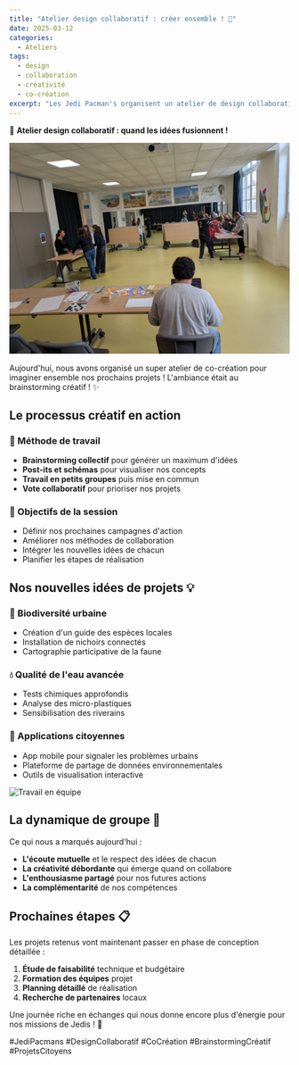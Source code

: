 ```yaml
---
title: "Atelier design collaboratif : créer ensemble ! 🎨"
date: 2025-03-12
categories:
  - Ateliers
tags:
  - design
  - collaboration
  - créativité
  - co-création
excerpt: "Les Jedi Pacman's organisent un atelier de design collaboratif pour concevoir ensemble leurs futurs projets !"
---
```


🎨 **Atelier design collaboratif : quand les idées fusionnent !**

![Atelier design collaboratif](/Images/Jedi%20Track%20-%20Le%20projet%20au%20complet/PXL_20250312_133319405.jpg)

Aujourd'hui, nous avons organisé un super atelier de co-création pour imaginer ensemble nos prochains projets ! L'ambiance était au brainstorming créatif ! ✨

## Le processus créatif en action

### 🧠 Méthode de travail
- **Brainstorming collectif** pour générer un maximum d'idées
- **Post-its et schémas** pour visualiser nos concepts
- **Travail en petits groupes** puis mise en commun
- **Vote collaboratif** pour prioriser nos projets

### 🎯 Objectifs de la session
- Définir nos prochaines campagnes d'action
- Améliorer nos méthodes de collaboration
- Intégrer les nouvelles idées de chacun
- Planifier les étapes de réalisation

## Nos nouvelles idées de projets 💡

### 🌱 Biodiversité urbaine
- Création d'un guide des espèces locales
- Installation de nichoirs connectés
- Cartographie participative de la faune

### 💧 Qualité de l'eau avancée
- Tests chimiques approfondis
- Analyse des micro-plastiques
- Sensibilisation des riverains

### 📱 Applications citoyennes
- App mobile pour signaler les problèmes urbains
- Plateforme de partage de données environnementales
- Outils de visualisation interactive

![Travail en équipe](/Images/Jedi%20Track%20-%20Le%20projet%20au%20complet/PXL_20250312_133330520.jpg)

## La dynamique de groupe 🤝

Ce qui nous a marqués aujourd'hui :
- **L'écoute mutuelle** et le respect des idées de chacun
- **La créativité débordante** qui émerge quand on collabore
- **L'enthousiasme partagé** pour nos futures actions
- **La complémentarité** de nos compétences

## Prochaines étapes 📋

Les projets retenus vont maintenant passer en phase de conception détaillée :
1. **Étude de faisabilité** technique et budgétaire
2. **Formation des équipes** projet
3. **Planning détaillé** de réalisation
4. **Recherche de partenaires** locaux

Une journée riche en échanges qui nous donne encore plus d'énergie pour nos missions de Jedis ! 🌟

#JediPacmans #DesignCollaboratif #CoCréation #BrainstormingCréatif #ProjetsCitoyens